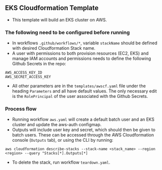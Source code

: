 ## EKS Cloudformation Template
- This template will build an EKS cluster on AWS.
### The following need to be configured before running
- In workflows `.github/workflows/*`, variable `stackName` should be defined with desired Cloudformation Stack name.
- A user with permissions to both provision resources (EC2, EKS) and manage IAM accounts and permissions needs to define the following Github Secrets in the repo:
```
AWS_ACCESS_KEY_ID
AWS_SECRET_ACCESS_KEY
```
- All other parameters are in the `templates/awscf.yaml` file under the heading `Parameters` and all have default values. The only necessary edit is the `RolePrincipal` of the user associated with the Github Secrets.
### Process flow
- Running workflow `aws.yaml` will create a default batch user and an EKS cluster and update the aws-auth configmap.
- Outputs will include user key and secret, which should then be given to batch users. These can be accessed through the AWS Cloudformation console (`Outputs` tab), or using the CLI by running:
```
aws cloudformation describe-stacks --stack-name <stack_name> --region <region> --query "Stacks[*].Outputs[*]
```
- To delete the stack, run workflow `teardown.yaml`.
